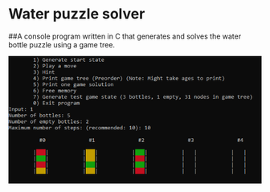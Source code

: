 # Water puzzle solver
##A console program written in C that generates and solves the water bottle puzzle using a game tree.
<p align="center"><img alt="PICTURE logo" src="/images/game.png" width="800"></p>
